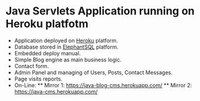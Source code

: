 # Java Servlets Application running on Heroku platfotm

* Application deployed on <a href="https://www.heroku.com/" target="_blank">Heroku</a> platform. 
* Database stored in <a href="https://www.elephantsql.com/" target="_blank">ElephantSQL</a> platform. 
* Embedded deploy manual.
* Simple Blog engine as main business logic.
* Contact form.
* Admin Panel and managing of Users, Posts, Contact Messages.
* Page visits reports.
* On-Line: 
** Mirror 1: https://java-blog-cms.herokuapp.com/
** Mirror 2: https://java-cms.herokuapp.com/
